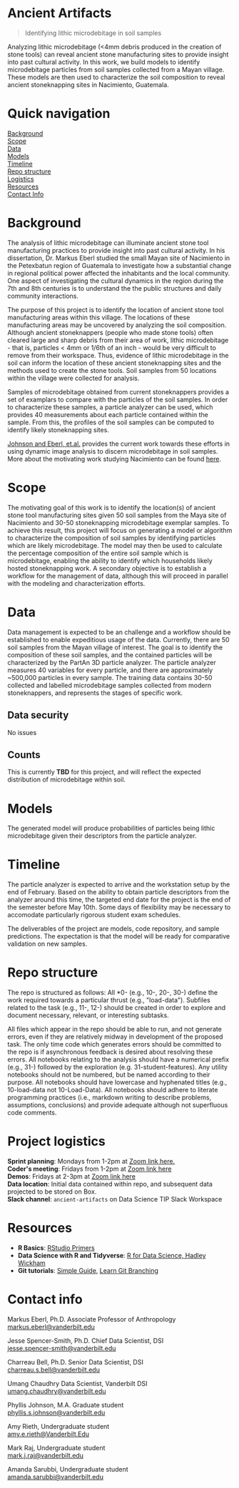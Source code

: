 # Ancient Artifacts
> Identifying lithic microdebitage in soil samples

Analyzing lithic microdebitage (<4mm debris produced in the creation of stone tools) can reveal ancient stone manufacturing sites to provide insight into past cultural activity.  In this work, we build models to identify microdebitage particles from soil samples collected from a Mayan village.  These models are then used to characterize the soil composition to reveal ancient stoneknapping sites in Nacimiento, Guatemala.

# Quick navigation
[Background](#background)  
[Scope](#scope)  
[Data](#data)  
[Models](#models)  
[Timeline](#timeline)  
[Repo structure](#repo-structure)  
[Logistics](#project-logistics)  
[Resources](#resources)  
[Contact Info](#contact-info)  

# Background  

The analysis of lithic microdebitage can illuminate ancient stone tool manufacturing practices to provide insight into past cultural activity.  In his dissertation, Dr. Markus Eberl studied the small Mayan site of Nacimiento in the Petexbatun region of Guatemala to investigate how a substantial change in regional political power affected the inhabitants and the local community.  One aspect of investigating the cultural dynamics in the region during the 7th and 8th centuries is to understand the the public structures and daily community interactions.

The purpose of this project is to identify the location of ancient stone tool manufacturing areas within this village.  The locations of these manufacturing areas may be uncovered by analyzing the soil composition.  Although ancient stoneknappers (people who made stone tools) often cleared large and sharp debris from their area of work, lithic microdebitage - that is, particles < 4mm or 1/6th of an inch - would be very difficult to remove from their workspace.  Thus, evidence of lithic microdebitage in the soil can inform the location of these ancient stoneknapping sites and the methods used to create the stone tools.  Soil samples from 50 locations within the village were collected for analysis.

Samples of microdebitage obtained from current stoneknappers provides a set of examplars to compare with the particles of the soil samples.  In order to characterize these samples, a particle analyzer can be used, which provides 40 measurements about each particle contained within the sample.  From this, the profiles of the soil samples can be computed to identify likely stoneknapping sites.

[Johnson and Eberl, et.al.](https://www.tandfonline.com/doi/full/10.1080/01977261.2020.1860351) provides the current work towards these efforts in using dynamic image analysis to discern microdebitage in soil samples.  More about the motivating work studying Nacimiento can be found [here](nsf.gov/awardsearch/showAward?AWD_ID=0514563).

# Scope

The motivating goal of this work is to identify the location(s) of ancient stone tool manufacturing sites given 50 soil samples from the Maya site of Nacimiento and 30-50 stoneknapping microdebitage exemplar samples.  To achieve this result, this project will focus on generating a model or algorithm to characterize the composition of soil samples by identifying particles which are likely microdebitage.  The model may then be used to calculate the percentage composition of the entire soil sample which is microdebitage, enabling the ability to identify which households likely hosted stoneknapping work.  A secondary objective is to establish a workflow for the management of data, although this will proceed in parallel with the modeling and characterization efforts.

# Data

Data management is expected to be an challenge and a workflow should be established to enable expeditious usage of the data.  Currently, there are 50 soil samples from the Mayan village of interest.  The goal is to identify the composition of these soil samples, and the contained particles will be characterized by the PartAn 3D particle analyzer.  The particle analyzer measures 40 variables for every particle, and there are approximately ~500,000 particles in every sample.  The training data contains 30-50 collected and labelled microdebitage samples collected from modern stoneknappers, and represents the stages of specific work.

## Data security

No issues

## Counts

This is currently **TBD** for this project, and will reflect the expected distribution of microdebitage within soil.

# Models

The generated model will produce probabilities of particles being lithic microdebitage given their descriptors from the particle analyzer.

# Timeline

The particle analyzer is expected to arrive and the workstation setup by the end of February.  Based on the ability to obtain particle descriptors from the analyzer around this time, the targeted end date for the project is the end of the semester before May 10th.  Some days of flexibility may be necessary to accomodate particularly rigorous student exam schedules.

The deliverables of the project are models, code repository, and sample predictions.  The expectation is that the model will be ready for comparative validation on new samples.

# Repo structure
The repo is structured as follows: All *0- (e.g., 10-, 20-, 30-) define the work required towards a particular thrust (e.g., "load-data"). Subfiles related to the task (e.g., 11-, 12-) should be created in order to explore and document necessary, relevant, or interesting subtasks.

All files which appear in the repo should be able to run, and not generate errors, even if they are relatively midway in development of the proposed task. The only time code which generates errors should be committed to the repo is if asynchronous feedback is desired about resolving these errors.  All notebooks relating to the analysis should have a numerical prefix (e.g., 31-) followed by the exploration (e.g. 31-student-features). Any utility notebooks should not be numbered, but be named according to their purpose. All notebooks should have lowercase and hyphenated titles (e.g., 10-load-data not 10-Load-Data). All notebooks should adhere to literate programming practices (i.e., markdown writing to describe problems, assumptions, conclusions) and provide adequate although not superfluous code comments.

# Project logistics

**Sprint planning**: Mondays from 1-2pm  at [Zoom link here.](https://vanderbilt.zoom.us/j/98991315219?pwd=YkhaaVdmcWFoblFEN3JLeTlaR1d2UT09&from=addon)  
**Coder's meeting**: Fridays from 1-2pm  at [Zoom link here](https://vanderbilt.zoom.us/j/98991315219?pwd=YkhaaVdmcWFoblFEN3JLeTlaR1d2UT09&from=addon)  
**Demos**: Fridays at 2-3pm at [Zoom link here](https://vanderbilt.zoom.us/j/93451251344?pwd=UzVMbEdpYS83K2o1bk9QSEd4NldzQT09&from=addon)  
**Data location**:  Initial data contained within repo, and subsequent data projected to be stored on Box.  
**Slack channel**:  `ancient-artifacts` on Data Science TIP Slack Workspace 

# Resources

* **R Basics**: [RStudio Primers](https://rstudio.cloud/learn/primers/)
* **Data Science with R and Tidyverse**: [R for Data Science, Hadley Wickham](https://r4ds.had.co.nz/)
* **Git tutorials**: [Simple Guide](https://rogerdudler.github.io/git-guide/), [Learn Git Branching](https://learngitbranching.js.org/?locale=en_US)

# Contact info

Markus Eberl, Ph.D.  Associate Professor of Anthropology  
markus.eberl@vanderbilt.edu

Jesse Spencer-Smith, Ph.D.  Chief Data Scientist, DSI  
jesse.spencer-smith@vanderbilt.edu

Charreau Bell, Ph.D.  Senior Data Scientist, DSI  
charreau.s.bell@vanderbilt.edu

Umang Chaudhry  Data Scientist, Vanderbilt DSI  
umang.chaudhry@vanderbilt.edu

Phyllis Johnson, M.A. Graduate student  
phyllis.s.johnson@vanderbilt.edu   

Amy Rieth, Undergraduate student  
amy.e.rieth@Vanderbilt.Edu

Mark Raj, Undergraduate student  
mark.j.raj@vanderbilt.edu

Amanda Sarubbi, Undergraduate student  
amanda.sarubbi@vanderbilt.edu
